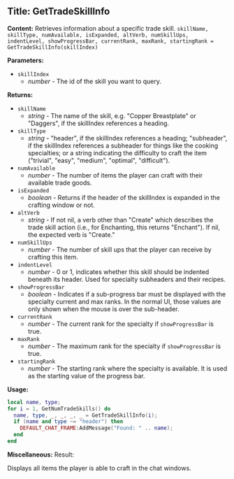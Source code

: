 ## Title: GetTradeSkillInfo

**Content:**
Retrieves information about a specific trade skill.
`skillName, skillType, numAvailable, isExpanded, altVerb, numSkillUps, indentLevel, showProgressBar, currentRank, maxRank, startingRank = GetTradeSkillInfo(skillIndex)`

**Parameters:**
- `skillIndex`
  - *number* - The id of the skill you want to query.

**Returns:**
- `skillName`
  - *string* - The name of the skill, e.g. "Copper Breastplate" or "Daggers", if the skillIndex references a heading.
- `skillType`
  - *string* - "header", if the skillIndex references a heading; "subheader", if the skillIndex references a subheader for things like the cooking specialties; or a string indicating the difficulty to craft the item ("trivial", "easy", "medium", "optimal", "difficult").
- `numAvailable`
  - *number* - The number of items the player can craft with their available trade goods.
- `isExpanded`
  - *boolean* - Returns if the header of the skillIndex is expanded in the crafting window or not.
- `altVerb`
  - *string* - If not nil, a verb other than "Create" which describes the trade skill action (i.e., for Enchanting, this returns "Enchant"). If nil, the expected verb is "Create."
- `numSkillUps`
  - *number* - The number of skill ups that the player can receive by crafting this item.
- `indentLevel`
  - *number* - 0 or 1, indicates whether this skill should be indented beneath its header. Used for specialty subheaders and their recipes.
- `showProgressBar`
  - *boolean* - Indicates if a sub-progress bar must be displayed with the specialty current and max ranks. In the normal UI, those values are only shown when the mouse is over the sub-header.
- `currentRank`
  - *number* - The current rank for the specialty if `showProgressBar` is true.
- `maxRank`
  - *number* - The maximum rank for the specialty if `showProgressBar` is true.
- `startingRank`
  - *number* - The starting rank where the specialty is available. It is used as the starting value of the progress bar.

**Usage:**
```lua
local name, type;
for i = 1, GetNumTradeSkills() do
  name, type, _, _, _, _ = GetTradeSkillInfo(i);
  if (name and type ~= "header") then
    DEFAULT_CHAT_FRAME:AddMessage("Found: " .. name);
  end
end
```

**Miscellaneous:**
Result:

Displays all items the player is able to craft in the chat windows.